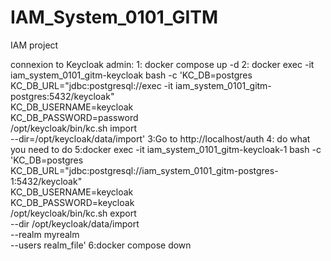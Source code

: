 # IAM_System_0101_GITM
IAM project

connexion to Keycloak admin: 
1: docker compose up -d
2: docker exec -it iam_system_0101_gitm-keycloak bash -c 'KC_DB=postgres \
  KC_DB_URL="jdbc:postgresql://exec -it iam_system_0101_gitm-postgres:5432/keycloak" \
  KC_DB_USERNAME=keycloak \
  KC_DB_PASSWORD=password \
  /opt/keycloak/bin/kc.sh import \
  --dir=/opt/keycloak/data/import'
3:Go to http://localhost/auth
4: do what you need to do
5:docker exec -it iam_system_0101_gitm-keycloak-1   bash -c 'KC_DB=postgres \
  KC_DB_URL="jdbc:postgresql://iam_system_0101_gitm-postgres-1:5432/keycloak" \
  KC_DB_USERNAME=keycloak \
  KC_DB_PASSWORD=keycloak \
  /opt/keycloak/bin/kc.sh export \
  --dir /opt/keycloak/data/import \
  --realm myrealm \
  --users realm_file'
6:docker compose down




